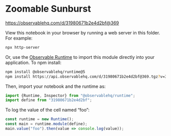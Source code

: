 # Zoomable Sunburst

https://observablehq.com/d/31980671b2e4d2bf@369

View this notebook in your browser by running a web server in this folder. For
example:

~~~sh
npx http-server
~~~

Or, use the [Observable Runtime](https://github.com/observablehq/runtime) to
import this module directly into your application. To npm install:

~~~sh
npm install @observablehq/runtime@5
npm install https://api.observablehq.com/d/31980671b2e4d2bf@369.tgz?v=3
~~~

Then, import your notebook and the runtime as:

~~~js
import {Runtime, Inspector} from "@observablehq/runtime";
import define from "31980671b2e4d2bf";
~~~

To log the value of the cell named “foo”:

~~~js
const runtime = new Runtime();
const main = runtime.module(define);
main.value("foo").then(value => console.log(value));
~~~
